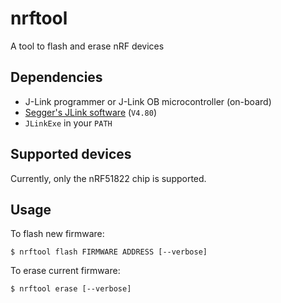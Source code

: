 nrftool
=======

A tool to flash and erase nRF devices

Dependencies
------------

* J-Link programmer or J-Link OB microcontroller (on-board)
* [Segger's JLink software](http://www.segger.com/jlink-software.html) (`V4.80`)
* `JLinkExe` in your `PATH`

Supported devices
-----------------

Currently, only the nRF51822 chip is supported.

Usage
-----

To flash new firmware:

	$ nrftool flash FIRMWARE ADDRESS [--verbose]

To erase current firmware:

	$ nrftool erase [--verbose]
